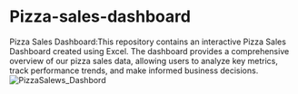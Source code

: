# Pizza-sales-dashboard
Pizza Sales Dashboard:This repository contains an interactive Pizza Sales Dashboard created using Excel. The dashboard provides a comprehensive overview of our pizza sales data, allowing users to analyze key metrics, track performance trends, and make informed business decisions.
![PizzaSalews_Dashbord](https://github.com/MuskanSalmani/Pizza-sales-dashboard/assets/96484516/f6273992-5e21-4869-8bf5-f70d1d85da19)
